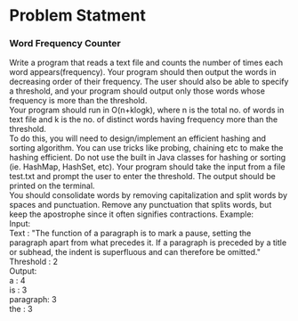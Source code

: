 # Problem Statment

### Word Frequency Counter
Write a program that reads a text file and counts the number of times each word
appears(frequency). Your program should then output the words in decreasing
order of their frequency. The user should also be able to specify a threshold, and
your program should output only those words whose frequency is more than the
threshold.  
Your program should run in O(n+klogk), where n is the total no. of words in
text file and k is the no. of distinct words having frequency more than the
threshold.  
To do this, you will need to design/implement an efficient hashing and sorting
algorithm. You can use tricks like probing, chaining etc to make the hashing
efficient. Do not use the built in Java classes for hashing or sorting (ie.
HashMap, HashSet, etc). Your program should take the input from a file test.txt
and prompt the user to enter the threshold. The output should be printed on the
terminal.  
You should consolidate words by removing capitalization and split words by
spaces and punctuation. Remove any punctuation that splits words, but keep the
apostrophe since it often signifies contractions.
Example:  
Input:  
Text : "The function of a paragraph is to mark a pause, setting the paragraph
apart from what precedes it. If a paragraph is preceded by a title or subhead, the
indent is superfluous and can therefore be omitted."  
Threshold : 2  
Output:  
a : 4  
is : 3  
paragraph: 3  
the : 3  
